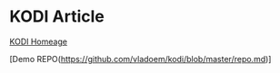 # KODI Article

[KODI Homeage](http://www.kodi.tv)

[Demo REPO(https://github.com/vladoem/kodi/blob/master/repo.md)]